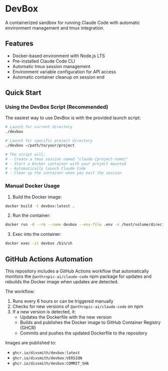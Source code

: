 # DevBox

A containerized sandbox for running Claude Code with automatic environment management and tmux integration.

## Features

- Docker-based environment with Node.js LTS
- Pre-installed Claude Code CLI
- Automatic tmux session management
- Environment variable configuration for API access
- Automatic container cleanup on session end

## Quick Start

### Using the DevBox Script (Recommended)

The easiest way to use DevBox is with the provided launch script:

```bash
# Launch for current directory
./devbox

# Launch for specific project directory
./devbox ~/path/to/your/project

# The script will:
# - Create a tmux session named "claude-{project-name}"
# - Start a Docker container with your project mounted
# - Automatically launch Claude Code
# - Clean up the container when you exit the session
```

### Manual Docker Usage

1. Build the Docker image:
```bash
docker build -t devbox:latest .
```
2. Run the container:
```bash
docker run -d --rm --name devbox --env-file .env -v /host/volume/directory:/sandbox/project-name devbox
```
3. Exec into the container:
```bash
docker exec -it devbox /bin/sh
```

## GitHub Actions Automation

This repository includes a GitHub Actions workflow that automatically monitors the `@anthropic-ai/claude-code` npm package for updates and rebuilds the Docker image when updates are detected.

The workflow:
1. Runs every 6 hours or can be triggered manually
2. Checks for new versions of `@anthropic-ai/claude-code` on npm
3. If a new version is detected, it:
   - Updates the Dockerfile with the new version
   - Builds and publishes the Docker image to GitHub Container Registry (GHCR)
   - Commits and pushes the updated Dockerfile to the repository

Images are published to:
- `ghcr.io/divsmith/devbox:latest`
- `ghcr.io/divsmith/devbox:VERSION`
- `ghcr.io/divsmith/devbox:COMMIT_SHA`